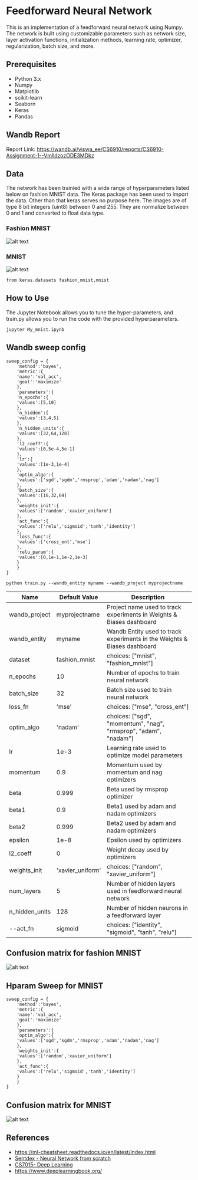 # Feedforward Neural Network
This is an implementation of a feedforward neural network using Numpy. The network is built using customizable parameters such as network size, layer activation functions, initialization methods, learning rate, optimizer, regularization, batch size, and more.

## Prerequisites
- Python 3.x
- Numpy
- Matplotlib
- scikit-learn
- Seaborn
- Keras
- Pandas

## Wandb Report
Report Link: https://wandb.ai/viswa_ee/CS6910/reports/CS6910-Assignment-1--VmlldzozODE3MDkz

## Data
The network has been trainied with a wide range of hyperparameters listed below on fashion MNIST data. The Keras package has been used to import the data. Other than that keras serves no purpose here. The images are of type 8 bit integers (uint8) between 0 and 255. They are normalize between 0 and 1 and converted to float data type.

### Fashion MNIST
![alt text](https://github.com/Vishwanath1999/cs6901_assignment1/blob/master/fashion_mnist.png)
### MNIST
![alt text](https://github.com/Vishwanath1999/cs6901_assignment1/blob/master/mnist.png)

```
from keras.datasets fashion_mnist,mnist
```

## How to Use
The Jupyter Notebook allows you to tune the hyper-parameters, and train.py allows you to run the code with the provided hyperparameters.

```
jupyter My_mnist.ipynb
```
## Wandb sweep config
```
sweep_config = {
    'method':'bayes',
    'metric':{
    'name':'val_acc',
    'goal':'maximize'
    },
    'parameters':{
    'n_epochs':{
    'values':[5,10]
    },
    'n_hidden':{
    'values':[3,4,5]
    },
    'n_hidden_units':{
    'values':[32,64,128]
    },
    'l2_coeff':{
    'values':[0,5e-4,5e-1]
    },
    'lr':{
    'values':[1e-3,1e-4]
    },
    'optim_algo':{
    'values':['sgd','sgdm','rmsprop','adam','nadam','nag']
    },
    'batch_size':{
    'values':[16,32,64]
    },
    'weights_init':{
    'values':['random','xavier_uniform']
    },
    'act_func':{
    'values':['relu','sigmoid','tanh','identity']
    },
    'loss_func':{
    'values':['cross_ent','mse']
    },
    'relu_param':{
    'values':[0,1e-1,1e-2,1e-3]
    }
    }
}

```
```
python train.py --wandb_entity myname --wandb_project myprojectname
```
| Name | Default Value | Description |
| -------- | -------- | -------- |
|wandb_project|myprojectname|Project name used to track experiments in Weights & Biases dashboard|
|wandb_entity|myname|Wandb Entity used to track experiments in the Weights & Biases dashboard|
|dataset|fashion_mnist|choices: ["mnist", "fashion_mnist"]|
|n_epochs|10|Number of epochs to train neural network|
|batch_size|32|Batch size used to train neural network|
|loss_fn|'mse'|choices: ["mse", "cross_ent"]|
|optim_algo|'nadam'|choices: ["sgd", "momentum", "nag", "rmsprop", "adam", "nadam"]|
|lr|1e-3|Learning rate used to optimize model parameters|
|momentum|0.9|Momentum used by momentum and nag optimizers|
|beta|0.999|Beta used by rmsprop optimizer|
|beta1|0.9|Beta1 used by adam and nadam optimizers|
|beta2|0.999|Beta2 used by adam and nadam optimizers|
|epsilon|1e-8|Epsilon used by optimizers|
|l2_coeff|0|Weight decay used by optimizers|
|weights_init|'xavier_uniform'|choices: ["random", "xavier_uniform"]|
|num_layers|5|Number of hidden layers used in feedforward neural network|
|n_hidden_units|128|Number of hidden neurons in a feedforward layer|
|--act_fn|sigmoid|choices: ["identity", "sigmoid", "tanh", "relu"]|

## Confusion matrix for fashion MNIST
![alt text](https://github.com/Vishwanath1999/cs6901_assignment1/blob/master/confusion_matrix.png)

## Hparam Sweep for MNIST
```
sweep_config = {
    'method':'bayes',
    'metric':{
    'name':'val_acc',
    'goal':'maximize'
    },
    'parameters':{
    'optim_algo':{
    'values':['sgd','sgdm','rmsprop','adam','nadam','nag']
    },
    'weights_init':{
    'values':['random','xavier_uniform']
    },
    'act_func':{
    'values':['relu','sigmoid','tanh','identity']
    }
    }
}
```

## Confusion matrix for MNIST
![alt text](https://github.com/Vishwanath1999/cs6901_assignment1/blob/master/conf_mat_mnist.png)

## References
- https://ml-cheatsheet.readthedocs.io/en/latest/index.html
- [Sentdex - Neural Network from scratch](https://youtube.com/playlist?list=PLQVvvaa0QuDcjD5BAw2DxE6OF2tius3V3)
- [CS7015- Deep Learning](https://youtube.com/playlist?list=PLyqSpQzTE6M9gCgajvQbc68Hk_JKGBAYT)
- https://www.deeplearningbook.org/
